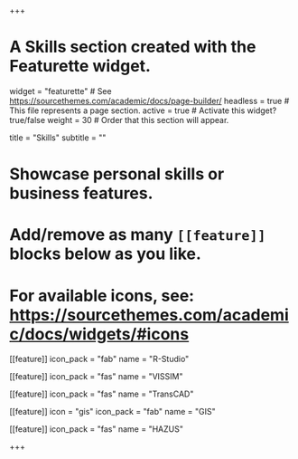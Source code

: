 +++
# A Skills section created with the Featurette widget.
widget = "featurette"  # See https://sourcethemes.com/academic/docs/page-builder/
headless = true  # This file represents a page section.
active = true  # Activate this widget? true/false
weight = 30  # Order that this section will appear.

title = "Skills"
subtitle = ""

# Showcase personal skills or business features.
# 
# Add/remove as many `[[feature]]` blocks below as you like.
# 
# For available icons, see: https://sourcethemes.com/academic/docs/widgets/#icons

[[feature]]
  icon_pack = "fab"
  name = "R-Studio"
  
[[feature]]
  icon_pack = "fas"
  name = "VISSIM" 
  
[[feature]]
  icon_pack = "fas"
  name = "TransCAD"
  
 [[feature]]
  icon = "gis"
  icon_pack = "fab"
  name = "GIS"
  
  [[feature]]
  icon_pack = "fas"
  name = "HAZUS"

+++
